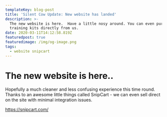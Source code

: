 ```yaml
---
templateKey: blog-post
title: 'Silent Cow Update: New website has landed'
description: >-
  The new website is here.  Have a little nosy around. You can even purchase our
  training kits directly from us.
date: 2020-03-11T14:12:58.819Z
featuredpost: true
featuredimage: /img/og-image.png
tags:
  - website snipcart
---
```

# The new website is here..

Hopefully a much cleaner and less confusing experience this time round. Thanks to an awesome little things called SnipCart - we can even sell direct on the site with minimal integration issues.

<https://snipcart.com/>
